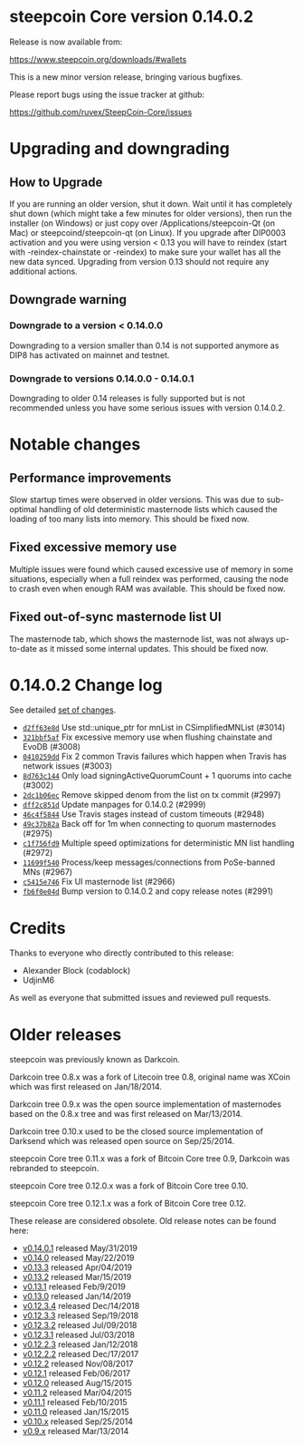 steepcoin Core version 0.14.0.2
==========================

Release is now available from:

  <https://www.steepcoin.org/downloads/#wallets>

This is a new minor version release, bringing various bugfixes.

Please report bugs using the issue tracker at github:

  <https://github.com/ruvex/SteepCoin-Core/issues>


Upgrading and downgrading
=========================

How to Upgrade
--------------

If you are running an older version, shut it down. Wait until it has completely
shut down (which might take a few minutes for older versions), then run the
installer (on Windows) or just copy over /Applications/steepcoin-Qt (on Mac) or
steepcoind/steepcoin-qt (on Linux). If you upgrade after DIP0003 activation and you were
using version < 0.13 you will have to reindex (start with -reindex-chainstate
or -reindex) to make sure your wallet has all the new data synced. Upgrading from
version 0.13 should not require any additional actions.

Downgrade warning
-----------------

### Downgrade to a version < 0.14.0.0

Downgrading to a version smaller than 0.14 is not supported anymore as DIP8 has
activated on mainnet and testnet.

### Downgrade to versions 0.14.0.0 - 0.14.0.1

Downgrading to older 0.14 releases is fully supported but is not
recommended unless you have some serious issues with version 0.14.0.2.

Notable changes
===============

Performance improvements
------------------------
Slow startup times were observed in older versions. This was due to sub-optimal handling of old
deterministic masternode lists which caused the loading of too many lists into memory. This should be
fixed now.

Fixed excessive memory use
--------------------------
Multiple issues were found which caused excessive use of memory in some situations, especially when
a full reindex was performed, causing the node to crash even when enough RAM was available. This should
be fixed now.

Fixed out-of-sync masternode list UI
------------------------------------
The masternode tab, which shows the masternode list, was not always up-to-date as it missed some internal
updates. This should be fixed now.

0.14.0.2 Change log
===================

See detailed [set of changes](https://github.com/ruvex/SteepCoin-Core/compare/v0.14.0.1...ruvex:v0.14.0.2).

- [`d2ff63e8d`](https://github.com/ruvex/SteepCoin-Core/commit/d2ff63e8d) Use std::unique_ptr for mnList in CSimplifiedMNList (#3014)
- [`321bbf5af`](https://github.com/ruvex/SteepCoin-Core/commit/321bbf5af) Fix excessive memory use when flushing chainstate and EvoDB (#3008)
- [`0410259dd`](https://github.com/ruvex/SteepCoin-Core/commit/0410259dd) Fix 2 common Travis failures which happen when Travis has network issues (#3003)
- [`8d763c144`](https://github.com/ruvex/SteepCoin-Core/commit/8d763c144) Only load signingActiveQuorumCount + 1 quorums into cache (#3002)
- [`2dc1b06ec`](https://github.com/ruvex/SteepCoin-Core/commit/2dc1b06ec) Remove skipped denom from the list on tx commit (#2997)
- [`dff2c851d`](https://github.com/ruvex/SteepCoin-Core/commit/dff2c851d) Update manpages for 0.14.0.2 (#2999)
- [`46c4f5844`](https://github.com/ruvex/SteepCoin-Core/commit/46c4f5844) Use Travis stages instead of custom timeouts (#2948)
- [`49c37b82a`](https://github.com/ruvex/SteepCoin-Core/commit/49c37b82a) Back off for 1m when connecting to quorum masternodes (#2975)
- [`c1f756fd9`](https://github.com/ruvex/SteepCoin-Core/commit/c1f756fd9) Multiple speed optimizations for deterministic MN list handling (#2972)
- [`11699f540`](https://github.com/ruvex/SteepCoin-Core/commit/11699f540) Process/keep messages/connections from PoSe-banned MNs (#2967)
- [`c5415e746`](https://github.com/ruvex/SteepCoin-Core/commit/c5415e746) Fix UI masternode list (#2966)
- [`fb6f0e04d`](https://github.com/ruvex/SteepCoin-Core/commit/fb6f0e04d) Bump version to 0.14.0.2 and copy release notes (#2991)

Credits
=======

Thanks to everyone who directly contributed to this release:

- Alexander Block (codablock)
- UdjinM6

As well as everyone that submitted issues and reviewed pull requests.

Older releases
==============

steepcoin was previously known as Darkcoin.

Darkcoin tree 0.8.x was a fork of Litecoin tree 0.8, original name was XCoin
which was first released on Jan/18/2014.

Darkcoin tree 0.9.x was the open source implementation of masternodes based on
the 0.8.x tree and was first released on Mar/13/2014.

Darkcoin tree 0.10.x used to be the closed source implementation of Darksend
which was released open source on Sep/25/2014.

steepcoin Core tree 0.11.x was a fork of Bitcoin Core tree 0.9,
Darkcoin was rebranded to steepcoin.

steepcoin Core tree 0.12.0.x was a fork of Bitcoin Core tree 0.10.

steepcoin Core tree 0.12.1.x was a fork of Bitcoin Core tree 0.12.

These release are considered obsolete. Old release notes can be found here:

- [v0.14.0.1](https://github.com/ruvex/SteepCoin-Core/blob/master/doc/release-notes/steepcoin/release-notes-0.14.0.1.md) released May/31/2019
- [v0.14.0](https://github.com/ruvex/SteepCoin-Core/blob/master/doc/release-notes/steepcoin/release-notes-0.14.0.md) released May/22/2019
- [v0.13.3](https://github.com/ruvex/SteepCoin-Core/blob/master/doc/release-notes/steepcoin/release-notes-0.13.3.md) released Apr/04/2019
- [v0.13.2](https://github.com/ruvex/SteepCoin-Core/blob/master/doc/release-notes/steepcoin/release-notes-0.13.2.md) released Mar/15/2019
- [v0.13.1](https://github.com/ruvex/SteepCoin-Core/blob/master/doc/release-notes/steepcoin/release-notes-0.13.1.md) released Feb/9/2019
- [v0.13.0](https://github.com/ruvex/SteepCoin-Core/blob/master/doc/release-notes/steepcoin/release-notes-0.13.0.md) released Jan/14/2019
- [v0.12.3.4](https://github.com/ruvex/SteepCoin-Core/blob/master/doc/release-notes/steepcoin/release-notes-0.12.3.4.md) released Dec/14/2018
- [v0.12.3.3](https://github.com/ruvex/SteepCoin-Core/blob/master/doc/release-notes/steepcoin/release-notes-0.12.3.3.md) released Sep/19/2018
- [v0.12.3.2](https://github.com/ruvex/SteepCoin-Core/blob/master/doc/release-notes/steepcoin/release-notes-0.12.3.2.md) released Jul/09/2018
- [v0.12.3.1](https://github.com/ruvex/SteepCoin-Core/blob/master/doc/release-notes/steepcoin/release-notes-0.12.3.1.md) released Jul/03/2018
- [v0.12.2.3](https://github.com/ruvex/SteepCoin-Core/blob/master/doc/release-notes/steepcoin/release-notes-0.12.2.3.md) released Jan/12/2018
- [v0.12.2.2](https://github.com/ruvex/SteepCoin-Core/blob/master/doc/release-notes/steepcoin/release-notes-0.12.2.2.md) released Dec/17/2017
- [v0.12.2](https://github.com/ruvex/SteepCoin-Core/blob/master/doc/release-notes/steepcoin/release-notes-0.12.2.md) released Nov/08/2017
- [v0.12.1](https://github.com/ruvex/SteepCoin-Core/blob/master/doc/release-notes/steepcoin/release-notes-0.12.1.md) released Feb/06/2017
- [v0.12.0](https://github.com/ruvex/SteepCoin-Core/blob/master/doc/release-notes/steepcoin/release-notes-0.12.0.md) released Aug/15/2015
- [v0.11.2](https://github.com/ruvex/SteepCoin-Core/blob/master/doc/release-notes/steepcoin/release-notes-0.11.2.md) released Mar/04/2015
- [v0.11.1](https://github.com/ruvex/SteepCoin-Core/blob/master/doc/release-notes/steepcoin/release-notes-0.11.1.md) released Feb/10/2015
- [v0.11.0](https://github.com/ruvex/SteepCoin-Core/blob/master/doc/release-notes/steepcoin/release-notes-0.11.0.md) released Jan/15/2015
- [v0.10.x](https://github.com/ruvex/SteepCoin-Core/blob/master/doc/release-notes/steepcoin/release-notes-0.10.0.md) released Sep/25/2014
- [v0.9.x](https://github.com/ruvex/SteepCoin-Core/blob/master/doc/release-notes/steepcoin/release-notes-0.9.0.md) released Mar/13/2014

